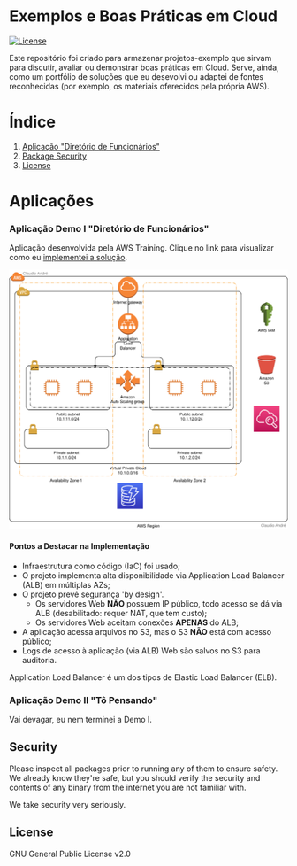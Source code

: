 # Exemplos e Boas Práticas em Cloud

[![License](https://img.shields.io/badge/License-GPL%20v2-blue.svg)](LICENSE)

Este repositório foi criado para armazenar projetos-exemplo que sirvam para discutir, avaliar ou demonstrar boas práticas em Cloud. Serve, ainda, como um portfólio de soluções que eu desevolvi ou adaptei de fontes reconhecidas (por exemplo, os materiais oferecidos pela própria AWS).

# Índice
1. [Aplicação "Diretório de Funcionários"](#aplicação-demo-i-diretório-de-funcionários)
7. [Package Security](#security)
8. [License](#license)

# Aplicações

### Aplicação Demo I "Diretório de Funcionários"

Aplicação desenvolvida pela AWS Training. Clique no link para visualizar como eu [implementei a solução](diretorio-pessoas#diretório-de-funcionários).

[![ Diagrama de Arquitetura](diretorio-pessoas/demo-01.svg)](diretorio-pessoas#diretório-de-funcionários)

#### Pontos a Destacar na Implementação
- Infraestrutura como código (IaC) foi usado;
- O projeto implementa alta disponibilidade via Application Load Balancer (ALB) em múltiplas AZs;
- O projeto prevê segurança 'by design'.
  - Os servidores Web **NÃO** possuem IP público, todo acesso se dá via ALB (desabilitado: requer NAT, que tem custo);
  - Os servidores Web aceitam conexões **APENAS** do ALB;
- A aplicação acessa arquivos no S3, mas o S3 **NÃO** está com acesso público;
- Logs de acesso à aplicação (via ALB) Web são salvos no S3 para auditoria.

Application Load Balancer é um dos tipos de Elastic Load Balancer (ELB).

### Aplicação Demo II "Tô Pensando"

Vai devagar, eu nem terminei a Demo I.

## Security

Please inspect all packages prior to running any of them to ensure safety.
We already know they're safe, but you should verify the security and contents of any
binary from the internet you are not familiar with.

We take security very seriously.

## License

GNU General Public License v2.0